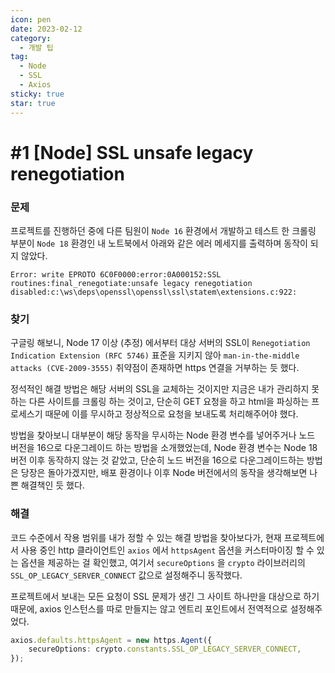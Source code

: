 ```yaml
---
icon: pen
date: 2023-02-12
category:
  - 개발 팁
tag:
  - Node
  - SSL
  - Axios
sticky: true
star: true
---
```


# #1 [Node] SSL unsafe legacy renegotiation

### 문제

프로젝트를 진행하던 중에 다른 팀원이 `Node 16` 환경에서 개발하고 테스트 한 크롤링 부분이 `Node 18` 환경인 내 노트북에서 아래와 같은 에러 메세지를 출력하며 동작이 되지 않았다.

<!-- more -->

```
Error: write EPROTO 6C0F0000:error:0A000152:SSL routines:final_renegotiate:unsafe legacy renegotiation disabled:c:\ws\deps\openssl\openssl\ssl\statem\extensions.c:922:
```

### 찾기

구글링 해보니, Node 17 이상 (추정) 에서부터 대상 서버의 SSL이 `Renegotiation Indication Extension (RFC 5746)` 표준을 지키지 않아 `man-in-the-middle attacks (CVE-2009-3555)` 취약점이 존재하면 https 연결을 거부하는 듯 했다.

정석적인 해결 방법은 해당 서버의 SSL을 교체하는 것이지만 지금은 내가 관리하지 못하는 다른 사이트를 크롤링 하는 것이고, 단순히 GET 요청을 하고 html을 파싱하는 프로세스기 때문에 이를 무시하고 정상적으로 요청을 보내도록 처리해주어야 했다.

방법을 찾아보니 대부분이 해당 동작을 무시하는 Node 환경 변수를 넣어주거나 노드 버전을 16으로 다운그레이드 하는 방법을 소개했었는데, Node 환경 변수는 Node 18 버전 이후 동작하지 않는 것 같았고, 단순히 노드 버전을 16으로 다운그레이드하는 방법은 당장은 돌아가겠지만, 배포 환경이나 이후 Node 버전에서의 동작을 생각해보면 나쁜 해결책인 듯 했다.

### 해결

코드 수준에서 작용 범위를 내가 정할 수 있는 해결 방법을 찾아보다가, 현재 프로젝트에서 사용 중인 http 클라이언트인 `axios` 에서 `httpsAgent` 옵션을 커스터마이징 할 수 있는 옵션을 제공하는 걸 확인했고, 여기서 `secureOptions` 을 `crypto` 라이브러리의 `SSL_OP_LEGACY_SERVER_CONNECT` 값으로 설정해주니 동작했다.

프로젝트에서 보내는 모든 요청이 SSL 문제가 생긴 그 사이트 하나만을 대상으로 하기 때문에, axios 인스턴스를 따로 만들지는 않고 엔트리 포인트에서 전역적으로 설정해주었다.

```ts
axios.defaults.httpsAgent = new https.Agent({
    secureOptions: crypto.constants.SSL_OP_LEGACY_SERVER_CONNECT,
});
```
